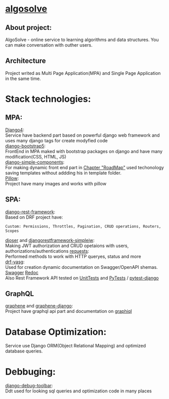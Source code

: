 # [algosolve](https://algosolve.pythonanywhere.com/)
## About project:
AlgoSolve - online service to learning algorithms and data structures. You can make conversation with outher users.

## Architecture
Project writed as Multi Page Application(MPA) and Single Page Application in the same time.

# Stack technologies:
## MPA:
[Django4](https://github.com/django/django): <br />
Service have backend part based on powerful django web framework and uses many django tags for create modyfied code  <br />
[django-bootstrap5](https://github.com/zostera/django-bootstrap5):  <br />
FrontEnd in MPA maked with bootstrap packages on django and have many modification(CSS, HTML, JS)  <br />
[django-simple-components](https://github.com/paqstd-dev/django-simple-components):  <br />
For making dynamic front end part in [Chapter "RoadMap"](https://algosolve.pythonanywhere.com/roadmap/) used techonology saving templates without addding his in template folder.  <br />
[Pillow](https://github.com/python-pillow/Pillow): <br />
Project have many images and works with pillow

## SPA:
[django-rest-framework](https://github.com/encode/django-rest-framework): <br />
Based on DRF project have: <br />

    Custom: Permissions, Throttles, Pagination, CRUD operations, Routers, Scopes
[djoser](https://github.com/sunscrapers/djoser) and [djangorestframework-simplejw](https://github.com/jazzband/djangorestframework-simplejwt): <br />
Making JWT authorization and CRUD opetaions with users, authorizations/authentications
[requests](https://github.com/psf/requests): <br />
Performed methods to work with HTTP queryes, status and more <br />
[drf-yasg](https://github.com/axnsan12/drf-yasg): <br />
Used for creation dynamic documentation on Swagger/OpenAPI shemas. [Swagger](https://algosolve.pythonanywhere.com/swagger/) [Redoc](https://algosolve.pythonanywhere.com/redoc/) <br />
Also Rest Framework API tested on [UnitTests](https://docs.djangoproject.com/en/dev/internals/contributing/writing-code/unit-tests/) and [PyTests](https://github.com/pytest-dev/pytest) / [pytest-django](https://github.com/pytest-dev/pytest-django)
## GraphQL
[graphene](https://github.com/graphql-python/graphene) and [graphene-django](https://github.com/graphql-python/graphene-django): <br />
Project have graphql api part and documentation on [graphiql](https://algosolve.pythonanywhere.com/graphql/) <br />

# Database Optimization:
Service use Django ORM(Object Relational Mapping) and optimized database queries.
# Debbuging:
[django-debug-toolbar](https://github.com/jazzband/django-debug-toolbar): <br />
Ddt used for looking sql queries and optimization code in many places
